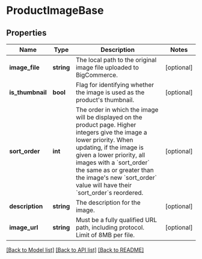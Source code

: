 # ProductImageBase

## Properties
Name | Type | Description | Notes
------------ | ------------- | ------------- | -------------
**image_file** | **string** | The local path to the original image file uploaded to BigCommerce. | [optional] 
**is_thumbnail** | **bool** | Flag for identifying whether the image is used as the product&#x27;s thumbnail. | [optional] 
**sort_order** | **int** | The order in which the image will be displayed on the product page. Higher integers give the image a lower priority. When updating, if the image is given a lower priority, all images with a &#x60;sort_order&#x60; the same as or greater than the image&#x27;s new &#x60;sort_order&#x60; value will have their &#x60;sort_order&#x60;s reordered. | [optional] 
**description** | **string** | The description for the image. | [optional] 
**image_url** | **string** | Must be a fully qualified URL path, including protocol. Limit of 8MB per file. | [optional] 

[[Back to Model list]](../../README.md#documentation-for-models) [[Back to API list]](../../README.md#documentation-for-api-endpoints) [[Back to README]](../../README.md)

